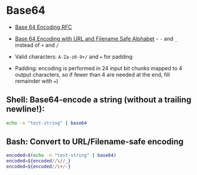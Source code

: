 # Base64

* [Base 64 Encoding RFC](https://datatracker.ietf.org/doc/html/rfc4648#section-4)
* [Base 64 Encoding with URL and Filename Safe Alphabet](https://datatracker.ietf.org/doc/html/rfc4648#section-5) - `-` and `_` instead of `+` and `/`

* Valid characters: `A-Za-z0-9+/` and `=` for padding
* Padding: encoding is performed in 24 input bit chunks mapped to 4 output characters, so if fewer than 4 are needed at the end, fill remainder with `=`)

## Shell: Base64-encode a string (without a trailing newline!):

```bash
echo -n "test-string" | base64
```

## Bash: Convert to URL/Filename-safe encoding

```bash
encoded=$(echo -n "test-string" | base64)
encoded=${encoded//\//_}
encoded=${encoded//\+/-}
```